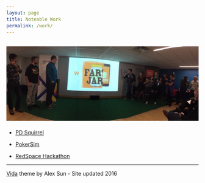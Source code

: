 ```yaml
---
layout: page
title: Noteable Work
permalink: /work/
---
```


![](/images/redspace_large.jpg)
---


- <a href="http://pdsquirrel.ca">PD Squirrel</a>
- <a href="https://github.com/AaronDemond/PokerSim.git" target="_blank">PokerSim</a>

- <a href="https://twitter.com/DigitalNS/status/665601933013569540" target="_blank">RedSpace Hackathon</a>

-----------
<a href="https://github.com/syaning/vida">Vida</a> theme by Alex Sun - Site updated 2016
